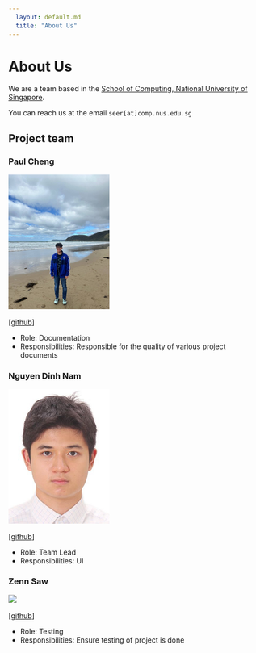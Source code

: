 ```yaml
---
  layout: default.md
  title: "About Us"
---
```


# About Us

We are a team based in the [School of Computing, National University of Singapore](http://www.comp.nus.edu.sg).

You can reach us at the email `seer[at]comp.nus.edu.sg`

## Project team

### Paul Cheng

<img src="images/itsapaulblem.png" width="200px">

[[github](https://github.com/itsapaulblem)]

* Role: Documentation 
* Responsibilities: Responsible for the quality of various project documents

### Nguyen Dinh Nam

<img src="images/namprice227.png" width="200px">

[[github](https://github.com/namprice227)]

* Role: Team Lead
* Responsibilities: UI

### Zenn Saw

<img src="images/zenn345.png" width="200px">

[[github](http://github.com/zenn345)]

* Role: Testing
* Responsibilities: Ensure testing of project is done
